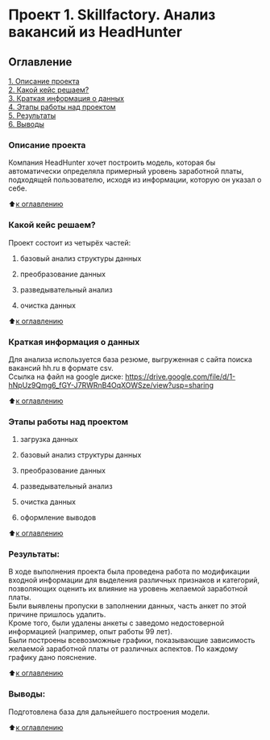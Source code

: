 # Проект 1. Skillfactory. Анализ вакансий из HeadHunter

## Оглавление  
[1. Описание проекта](https://github.com/manyak76/DST-117/blob/main/guess_number/README.md#Описание-проекта)  
[2. Какой кейс решаем?](https://github.com/manyak76/DST-117/blob/main/guess_number/README.md#Какой-кейс-решаем)  
[3. Краткая информация о данных](https://github.com/manyak76/DST-117/blob/main/guess_number/README.md#Краткая-информация-о-данных)  
[4. Этапы работы над проектом](https://github.com/manyak76/DST-117/blob/main/guess_number/README.md#Этапы-работы-над-проектом)  
[5. Результаты](https://github.com/manyak76/DST-117/blob/main/guess_number/README.md#Результаты)    
[6. Выводы](https://github.com/manyak76/DST-117/blob/main/guess_number/README.md#Выводы) 

### Описание проекта    
Компания HeadHunter хочет построить модель, которая бы автоматически определяла примерный уровень заработной платы, подходящей пользователю, исходя из информации, которую он указал о себе.

:arrow_up:[к оглавлению](https://github.com/manyak76/DST-117/blob/main/guess_number/README.md#Оглавление)


### Какой кейс решаем?    
Проект состоит из четырёх частей:

1. базовый анализ структуры данных

2. преобразование данных

3. разведывательный анализ

4. очистка данных


:arrow_up:[к оглавлению](https://github.com/manyak76/DST-117/blob/main/guess_number/README.md#Оглавление)

### Краткая информация о данных
Для анализа используется база резюме, выгруженная с сайта поиска вакансий hh.ru в формате csv.  
Ссылка на файл на google диске: https://drive.google.com/file/d/1-hNpUz9Qmg6_fGY-J7RWRnB4OqXOWSze/view?usp=sharing
  
:arrow_up:[к оглавлению](https://github.com/manyak76/DST-117/blob/main/guess_number/README.md#Оглавление)


### Этапы работы над проектом  
1. загрузка данных 

2. базовый анализ структуры данных

3. преобразование данных

4. разведывательный анализ

5. очистка данных

6. оформление выводов

:arrow_up:[к оглавлению](https://github.com/manyak76/DST-117/blob/main/guess_number/README.md#Оглавление)


### Результаты:  
В ходе выполнения проекта была проведена работа по модификации входной информации для выделения различных признаков и категорий, позволяющих оценить их влияние на уровень желаемой заработной платы.  
Были выявлены пропуски в заполнении данных, часть анкет по этой причине пришлось удалить.  
Кроме того, были удалены анкеты с заведомо недостоверной информацией (например, опыт работы 99 лет).  
Были построены всевозможные графики, показывающие зависимость желаемой заработной платы от различных аспектов.
По каждому графику дано пояснение.  


:arrow_up:[к оглавлению](https://github.com/manyak76/DST-117/blob/main/guess_number/README.md#Оглавление)


### Выводы:  
Подготовлена база для дальнейшего построения модели.

:arrow_up:[к оглавлению](https://github.com/manyak76/DST-117/blob/main/guess_number/README.md#Оглавление)

